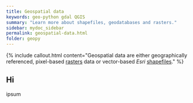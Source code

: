 ```yaml
---
title: Geospatial data
keywords: geo-python gdal QGIS
summary: "Learn more about shapefiles, geodatabases and rasters."
sidebar: mydoc_sidebar
permalink: geospatial-data.html
folder: geopy
---
```


{% include callout.html content="Geospatial data are either geographically referenced, pixel-based [rasters](https://en.wikipedia.org/wiki/Raster_graphics) data or vector-based *Esri* [shapefiles](https://en.wikipedia.org/wiki/Shapefile)." %}

## Hi

ipsum